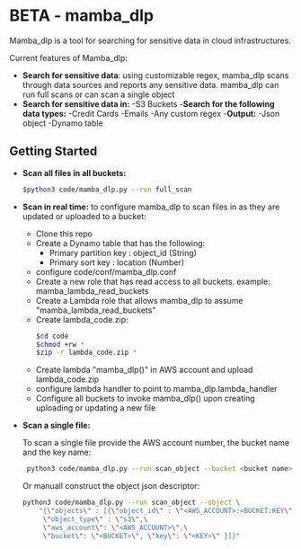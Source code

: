 
BETA - mamba_dlp
================

Mamba_dlp is a tool for searching for sensitive data in cloud infrastructures.

Current features of Mamba_dlp:

- **Search for sensitive data**: using customizable regex, mamba_dlp scans through data sources and reports any sensitive data. mamba_dlp can run full scans or can scan a single object 
- **Search for sensitive data in:**
	-S3 Buckets
-**Search for the following data types:**
	-Credit Cards
	-Emails
	-Any custom regex
-**Output:**
	-Json object
	-Dynamo table

Getting Started 
----------------

- **Scan all files in all buckets:**
	```sh
	$python3 code/mamba_dlp.py --run full_scan
	```
- **Scan in real time:** to configure mamba_dlp to scan files in as they are updated or uploaded to a bucket:

	- Clone this repo
	- Create a Dynamo table that has the following:
		- Primary partition key : object_id (String)
		- Primary sort key : location (Number)
	- configure code/conf/mamba_dlp.conf
	- Create a new role that has read access to all buckets. example: mamba_lambda_read_buckets
	- Create  a Lambda role that allows mamba_dlp to assume "mamba_lambda_read_buckets"
	- Create lambda_code.zip:
		```sh
		$cd code
		$chmod +rw *
		$zip -r lambda_code.zip *
		```
	- Create lambda "mamba_dlp()" in AWS account and upload lambda_code.zip
	- configure lambda handler to point to mamba_dlp.lambda_handler
	- Configure all buckets to invoke mamba_dlp() upon creating uploading or updating a new file

- **Scan a single file:**

	To scan a single file provide the AWS account number, the bucket name and the key name:

	```sh
	 python3 code/mamba_dlp.py --run scan_object --bucket <bucket name> --key <key name> --aws_account <aws account name>
	 ```

	Or manuall construct the object json descriptor:

	```sh
	python3 code/mamba_dlp.py --run scan_object --object \
		"{\"objects\" : [{\"object_id\" : \"<AWS_ACCOUNT>:<BUCKET:KEY\",\
		 \"object_type\" : \"s3\",\
		 \"aws_account\": \"<AWS_ACCOUNT>\",\
		 \"bucket\": \"<BUCKET>\", \"key\": \"<KEY>\" }]}"
	```



